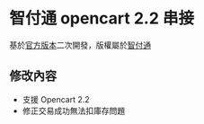 # 智付通 opencart 2.2 串接

基於[官方版本](https://www.spgateway.com/info/site_description/api_description_cart)二次開發，版權屬於[智付通](https://www.spgateway.com)

## 修改內容

- 支援 Opencart 2.2
- 修正交易成功無法扣庫存問題
